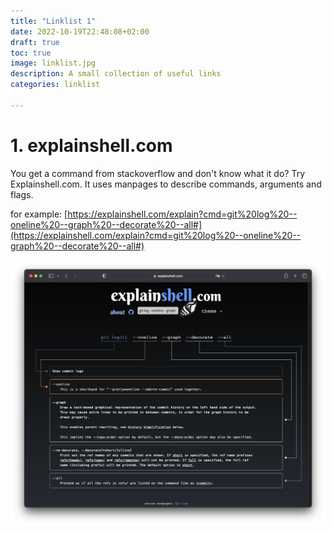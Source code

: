 ```yaml
---
title: "Linklist 1"
date: 2022-10-19T22:48:08+02:00
draft: true
toc: true
image: linklist.jpg
description: A small collection of useful links 
categories: linklist   

---
```



# 1. explainshell.com 

You get a command from stackoverflow and don't know what it do? Try Explainshell.com. It uses manpages to describe commands, arguments and flags.

for example: [https://explainshell.com/explain?cmd=git%20log%20--oneline%20--graph%20--decorate%20--all#](https://explainshell.com/explain?cmd=git%20log%20--oneline%20--graph%20--decorate%20--all#)




![explainshell.com ](explainshell.png)


